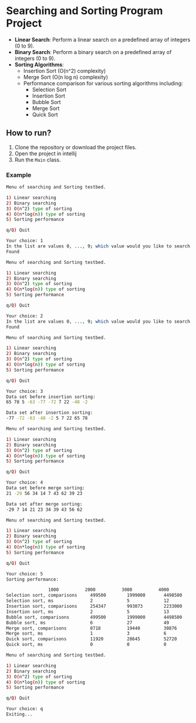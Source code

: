 # Searching and Sorting Program Project

- **Linear Search**: Perform a linear search on a predefined array of integers (0 to 9).
- **Binary Search**: Perform a binary search on a predefined array of integers (0 to 9).
- **Sorting Algorithms**:
    - Insertion Sort (O(n^2) complexity)
    - Merge Sort (O(n log n) complexity)
    - Performance comparison for various sorting algorithms including:
        - Selection Sort
        - Insertion Sort
        - Bubble Sort
        - Merge Sort
        - Quick Sort

## How to run?

1. Clone the repository or download the project files.
2. Open the project in intellij
3. Run the `Main` class.

### Example 

```bash
Menu of searching and Sorting testbed.

1) Linear searching
2) Binary searching
3) O(n^2) type of sorting
4) O(n*log(n)) type of sorting
5) Sorting performance

q/Q) Quit

Your choice: 1
In the list are values 0, ..., 9; which value would you like to search with linear search? 2
Found

Menu of searching and Sorting testbed.

1) Linear searching
2) Binary searching
3) O(n^2) type of sorting
4) O(n*log(n)) type of sorting
5) Sorting performance

q/Q) Quit

Your choice: 2
In the list are values 0, ..., 9; which value would you like to search with binary search? 3
Found

Menu of searching and Sorting testbed.

1) Linear searching
2) Binary searching
3) O(n^2) type of sorting
4) O(n*log(n)) type of sorting
5) Sorting performance

q/Q) Quit

Your choice: 3
Data set before insertion sorting:
65 78 5 -63 -77 -72 7 22 -48 -2 

Data set after insertion sorting:
-77 -72 -63 -48 -2 5 7 22 65 78 

Menu of searching and Sorting testbed.

1) Linear searching
2) Binary searching
3) O(n^2) type of sorting
4) O(n*log(n)) type of sorting
5) Sorting performance

q/Q) Quit

Your choice: 4
Data set before merge sorting:
21 -29 56 34 14 7 43 62 39 23 

Data set after merge sorting:
-29 7 14 21 23 34 39 43 56 62 

Menu of searching and Sorting testbed.

1) Linear searching
2) Binary searching
3) O(n^2) type of sorting
4) O(n*log(n)) type of sorting
5) Sorting performance

q/Q) Quit

Your choice: 5
Sorting performance:

				1000          2000          3000          4000          5000          6000          7000          8000          9000          10000         
Selection sort, comparisons     499500        1999000       4498500       7998000       12497500      17997000      24496500      31996000      40495500      49995000      
Selection sort, ms              2             5             12            24            39            51            103           99            111           190           
Insertion sort, comparisons     254347        993073        2233000       4013975       6153521       9039354       12168316      15742869      20255541      24870811      
Insertion sort, ms              2             5             13            17            27            39            52            66            96            149           
Bubble sort, comparisons        499500        1999000       4498500       7998000       12497500      17997000      24496500      31996000      40495500      49995000      
Bubble sort, ms                 6             27            49            82            145           199           252           316           393           493           
Merge sort, comparisons         8718          19440         30876         42834         55196         67830         80683         93650         106859        120358        
Merge sort, ms                  1             3             6             11            18            29            33            32            32            661           
Quick sort, comparisons         11920         28645         52720         79879         116057        148723        185948        239567        294533        344012        
Quick sort, ms                  0             0             0             1             1             2             3             2             4             4             

Menu of searching and Sorting testbed.

1) Linear searching
2) Binary searching
3) O(n^2) type of sorting
4) O(n*log(n)) type of sorting
5) Sorting performance

q/Q) Quit

Your choice: q
Exiting...
